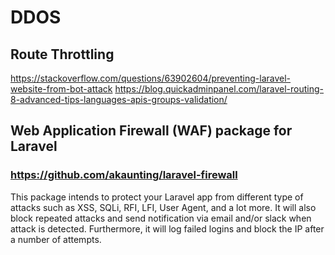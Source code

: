 # DDOS

## Route Throttling
https://stackoverflow.com/questions/63902604/preventing-laravel-website-from-bot-attack
https://blog.quickadminpanel.com/laravel-routing-8-advanced-tips-languages-apis-groups-validation/

## Web Application Firewall (WAF) package for Laravel
### https://github.com/akaunting/laravel-firewall
This package intends to protect your Laravel app from different type of attacks such as XSS, SQLi, RFI, LFI, User Agent, and a lot more. It will also block repeated attacks and send notification via email and/or slack when attack is detected. Furthermore, it will log failed logins and block the IP after a number of attempts.

